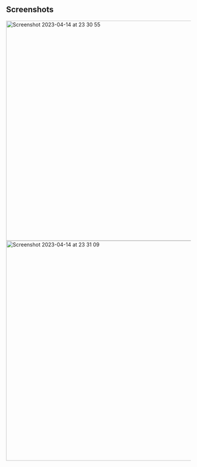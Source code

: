 Screenshots
---------------------

<img width="600" alt="Screenshot 2023-04-14 at 23 30 55" src="https://user-images.githubusercontent.com/88784785/232149364-5dee8c41-edbe-4dfe-877b-c1e0d13e4c2f.png">
<img width="600" alt="Screenshot 2023-04-14 at 23 31 09" src="https://user-images.githubusercontent.com/88784785/232149376-df2a33ce-7bcc-4038-bc76-15f7271b58e1.png">
